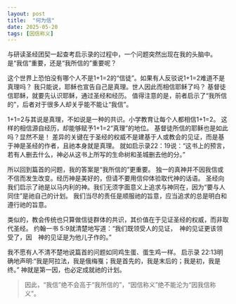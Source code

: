 ```yaml
---
layout: post
title:  "何为信"
date: 2025-05-20
tags: [因信称义]
---
```


与研读圣经团契一起查考启示录的过程中，一个问题突然出现在我的头脑中。
是“我信”重要，还是“我所信的”重要呢？

这个世界上恐怕没有哪个人不是1+1=2的“信徒”。如果有人反驳说1+1=2难道不是真理吗？
我只能说，耶稣也宣告自己是真理。世人因此而相信耶稣了吗？
基督徒信耶稣，就要先认识耶稣，通过圣经和经历。
值得注意的是，前者启示了“我所信的”，后者对于很多人却关乎能不能让“我信”。

1+1=2与其说是真理，不如说是一种的共识。小学教育让每个人都相信1+1=2。
这样的相信源自经历，却能够赋予1+1=2“真理”的地位。
基督徒所信的耶稣也是如此吗？显然不是！
差异的关键在于圣经的权威不是建基于人或教会的见证，而是基于神是圣经的作者，且祂本身就是真理。
就如启示录22：19‬说：“这书上的预言，若有人删去什么，神必从这书上所写的生命树和圣城删去他的分。”

所以回到篇首的问题，我的答案是“我所信的”更重要。
独一的真神并不因我信或不信而发生改变。经历神是美好的，但请不要用信仰体验取代神的话语。
圣经向我们启示了祂是以马内利的神。我们无须字面意义上追求与神同在，因为“要与人同住”是祂自己的计划。
我们当尽的责任是顺服祂的旨意，应当追求的总是明白和遵行祂的旨意。

类似的，教会传统也只算做信徒群体的共识，其价值在于见证圣经的权威，而非取代圣经。
约翰一书‬ ‭5‬:‭9‬就清楚地写道：“我们既领受人的见证，　神的见证更该领受了，因　神的见证是为他儿子作的。”

我不愿有人不清不楚地说篇首的问题如同鸡生蛋、蛋生鸡一样。
启示录‬ ‭22‬:‭13明确地声明:“我是阿拉法，我是俄梅戛；我是首先的，我是末后的；我是初，我是终。”
神就是第一因，也必定成就祂的计划。

>因此，“我信”绝不会高于“我所信的”，“因信称义”绝不能沦为“因我信称义”。
